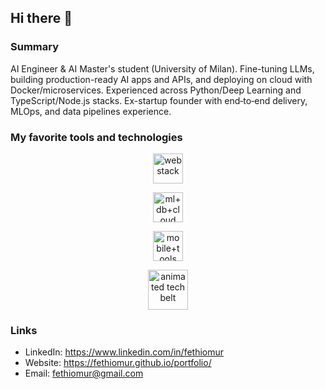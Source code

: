 ## Hi there 👋

### Summary

AI Engineer & AI Master's student (University of Milan). Fine-tuning LLMs, building production-ready AI apps and APIs, and deploying on cloud with Docker/microservices. Experienced across Python/Deep Learning and TypeScript/Node.js stacks. Ex-startup founder with end‑to‑end delivery, MLOps, and data pipelines experience.

### My favorite tools and technologies

<!-- Grid (önerilen) -->
<div align="center">
  <p>
    <img src="https://skillicons.dev/icons?i=nextjs,react,ts,nodejs,nestjs,express,prisma,postgres,supabase,playwright,tailwind,docker" height="48" alt="web stack" />
  </p>
  <p>
    <img src="https://skillicons.dev/icons?i=python,pytorch,tensorflow,numpy,pandas,jupyter,redis,mongodb,mysql,aws,azure,gcp" height="48" alt="ml+db+cloud" />
  </p>
  <p>
    <img src="https://skillicons.dev/icons?i=flutter,dart,unity,cs,linux,git,github,postman" height="48" alt="mobile+tools" />
  </p>
</div>

<!-- Animasyonlu SVG şerit -->
<div align="center">
  <img src="assets/tech-belt.svg" height="64" alt="animated tech belt" />
</div>

### Links
- LinkedIn: https://www.linkedin.com/in/fethiomur
- Website: https://fethiomur.github.io/portfolio/
- Email: fethiomur@gmail.com

<!--
**FethiOmur/FethiOmur** is a ✨ _special_ ✨ repository because its `README.md` (this file) appears on your GitHub profile.
-->
